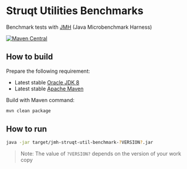 # Struqt Utilities Benchmarks

Benchmark tests with [JMH](http://openjdk.java.net/projects/code-tools/jmh/) (Java Microbenchmark Harness)

[![Maven Central](https://img.shields.io/maven-central/v/com.struqt/struqt-util-benchmark.svg)](https://maven-badges.herokuapp.com/maven-central/com.struqt/struqt-util-benchmark)

How to build
------------

Prepare the following requirement:
* Latest stable [Oracle JDK 8](http://www.oracle.com/technetwork/java/)
* Latest stable [Apache Maven](http://maven.apache.org/)

Build with Maven command:

```Bash
mvn clean package
```

How to run
----------

```Bash
java -jar target/jmh-struqt-util-benchmark-?VERSION?.jar
```

> Note: The value of `?VERSION?` depends on the version of your work copy
